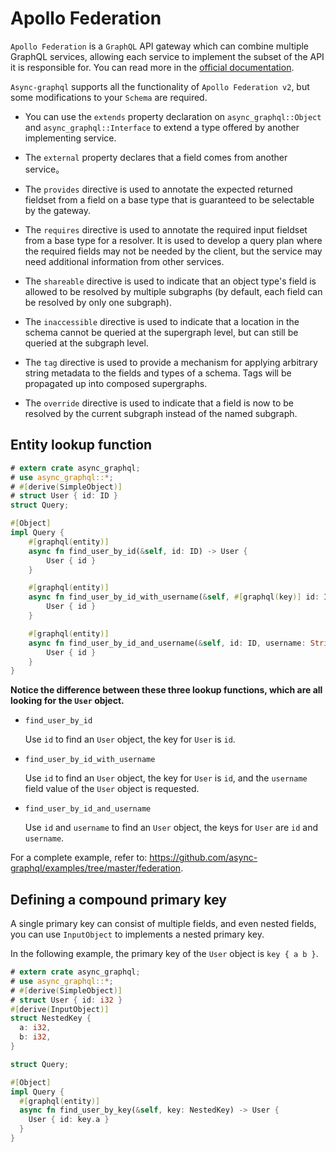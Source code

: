 # Apollo Federation

`Apollo Federation` is a `GraphQL` API gateway which can combine multiple GraphQL services, allowing each service to implement the subset of the API it is responsible for. You can read more in the [official documentation](https://www.apollographql.com/docs/apollo-server/federation/introduction).

`Async-graphql` supports all the functionality of `Apollo Federation v2`, but some modifications to your `Schema` are required.

- You can use the `extends` property declaration on `async_graphql::Object` and `async_graphql::Interface` to extend a type offered by another implementing service.

- The `external` property declares that a field comes from another service。

- The `provides` directive is used to annotate the expected returned fieldset from a field on a base type that is guaranteed to be selectable by the gateway. 

- The `requires` directive is used to annotate the required input fieldset from a base type for a resolver. It is used to develop a query plan where the required fields may not be needed by the client, but the service may need additional information from other services.

- The `shareable` directive is used to indicate that an object type's field is allowed to be resolved by multiple subgraphs (by default, each field can be resolved by only one subgraph).

- The `inaccessible` directive is used to indicate that a location in the schema cannot be queried at the supergraph level, but can still be queried at the subgraph level.

- The `tag` directive is used to provide a mechanism for applying arbitrary string metadata to the fields and types of a schema. Tags will be propagated up into composed supergraphs.

- The `override` directive is used to indicate that a field is now to be resolved by the current subgraph instead of the named subgraph.

## Entity lookup function

```rust
# extern crate async_graphql;
# use async_graphql::*;
# #[derive(SimpleObject)]
# struct User { id: ID }
struct Query;

#[Object]
impl Query {
    #[graphql(entity)]
    async fn find_user_by_id(&self, id: ID) -> User {
        User { id }
    }

    #[graphql(entity)]
    async fn find_user_by_id_with_username(&self, #[graphql(key)] id: ID, username: String) -> User {
        User { id }
    }

    #[graphql(entity)]
    async fn find_user_by_id_and_username(&self, id: ID, username: String) -> User {
        User { id }
    }
}
```

**Notice the difference between these three lookup functions, which are all looking for the `User` object.**

- `find_user_by_id`

    Use `id` to find an `User` object, the key for `User` is `id`.

- `find_user_by_id_with_username`

    Use `id` to find an `User` object, the key for `User` is `id`, and the `username` field value of the `User` object is requested.

- `find_user_by_id_and_username`

    Use `id` and `username` to find an `User` object, the keys for `User` are `id` and `username`.

For a complete example, refer to: <https://github.com/async-graphql/examples/tree/master/federation>.

## Defining a compound primary key

A single primary key can consist of multiple fields, and even nested fields, you can use `InputObject` to implements a nested primary key.

In the following example, the primary key of the `User` object is `key { a b }`.

```rust
# extern crate async_graphql;
# use async_graphql::*;
# #[derive(SimpleObject)]
# struct User { id: i32 }
#[derive(InputObject)]
struct NestedKey {
  a: i32,
  b: i32,
}

struct Query;

#[Object]
impl Query {
  #[graphql(entity)]
  async fn find_user_by_key(&self, key: NestedKey) -> User {
    User { id: key.a }
  }
}
```
